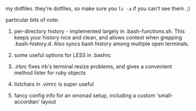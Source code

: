 my dotfiles. they're dotfiles, so make sure you `ls -a` if you can't see them. ;)

particular bits of note:

1) per-directory history - implemented largely in .bash-functions.sh. This keeps your history nice and clean, and allows context when grepping .bash-history.d. Also syncs bash history among multiple open terminals.

2) some useful options for LESS in .bashrc

3) .irbrc fixes irb's terminal resize problems, and gives a convenient method lister for ruby objects

4) listchars in .vimrc is super useful

5) fancy config info for an xmonad setup, including a custom 'small-accordian' layout

